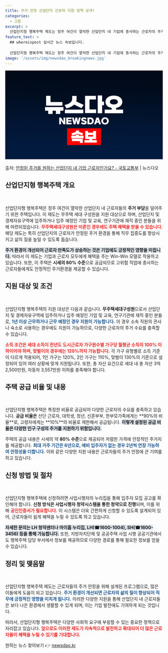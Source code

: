 ```yaml
---
title: 주거 안정 산업단지 근로자 지원 정책 공개!
categories:
  - 고용
excerpt: >
  산업단지형 행복주택 제도는 정주 여건이 열악한 산업단지 내 기업에 종사하는 근로자의 주거 부담을 덜어드리기 …
feature_text: >
  ## whereispost 실시간 뉴스 속보입니다.

  산업단지형 행복주택 제도는 정주 여건이 열악한 산업단지 내 기업에 종사하는 근로자의 주거 부담을 덜어드리기 …
image: '/assets/img/newsdao_breakingnews.jpg'
---
```


![뉴스다오 속보](/assets/img/newsdao_breakingnews.jpg)

<p>출처: <a href="https://newsdao.kr/1815" rel="dofollow">안정된 주거를 원하는 산업단지 내 기업 근로자인가요? - 국토교통부</a> | 뉴스다오</p>

<h2 data-ke-size="size26">산업단지형 행복주택 개요</h2>

<p data-ke-size="size16">&nbsp;</p>
산업단지형 행복주택은 정주 여건이 열악한 산업단지 내 근로자들의 <b>주거 부담</b>을 덜어주기 위한 주택입니다. 이 제도는 무주택 세대 구성원을 지원 대상으로 하며, 산업단지 및 경제자유구역에 입주하거나 입주 예정인 기업 및 교육, 연구기관에 재직 중인 분들을 위해 마련되었습니다. <b><span style="color: #ee2323;">무주택세대구성원은 미혼인 경우에도 주택 혜택을 받을 수 있습니다.</span></b> 해당 제도는 특히 산업단지의 근로자가 안정된 주거 환경을 통해 직무 집중도를 향상시키고 삶의 질을 높일 수 있도록 돕습니다.

<b><span style="background-color: #21538527;">주거 환경이 개선되어 근로자 만족도가 상승하는 것은 기업에도 긍정적인 영향을 미칩니다.</span></b> 따라서 이 제도는 기업과 근로자 모두에게 혜택을 주는 Win-Win 모델로 작용하고 있습니다. 또한, 이 주택은 **시세의 80% 수준**으로 공급되므로 고위험 직업에 종사하는 근로자들에게도 안정적인 주거환경을 제공할 수 있습니다.

<h2 data-ke-size="size26">지원 대상 및 조건</h2>

<p data-ke-size="size16">&nbsp;</p>
산업단지형 행복주택의 지원 대상은 다음과 같습니다. <b>무주택세대구성원</b>으로서 산업단지 및 경제자유구역에 입주하거나 입주 예정인 기업 및 교육, 연구기관에 재직 중인 분들로, <b><span style="color: #1a5490;">1년 이상 근무하거나 근무 예정인 경우 지원이 가능합니다.</span></b> 이 경우 소속 직원의 관사나 숙소로 사용하는 경우에도 지원이 가능하므로, 다양한 근로자의 주거 수요를 충족할 수 있습니다.

<b><span style="color: #ee2323;">소득 조건은 세대 소득이 전년도 도시근로자 가구원수별 가구당 월평균 소득의 100% 이하이어야 하며, 맞벌이의 경우에는 120%까지 가능합니다.</span></b> 각 가구 유형별로 소득 기준이 다르게 적용되어, 1인 가구는 120%, 2인 가구는 110%, 맞벌이 130%의 기준으로 설정되어 있어 여러 상황에 맞게 지원됩니다. 또한, 총 자산 요건으로 세대 내 총 자산 3억 2,500만원, 자동차 3,557만원 이하를 충족해야 합니다.

<h2 data-ke-size="size26">주택 공급 비율 및 내용</h2>

<p data-ke-size="size16">&nbsp;</p>
산업단지형 행복주택은 특정한 비율로 공급되어 다양한 근로자의 수요를 충족하고 있습니다. <b>공급 비율은</b> 산단 근로자, 대학생, 청년, 신혼부부, 한부모가족에게는 **90%의 비율**로, 고령자에게는 **10%**의 비율로 제한해서 공급됩니다. <b><span style="background-color: #21538527;">이렇게 설정된 공급 비율은 다양한 인구 구성의 주거를 지원하기 위함입니다.</span></b>

주택의 공급 내용은 시세의 약 **80% 수준**으로 제공되어 저렴한 가격에 안정적인 주거지를 제공합니다. <b><span style="color: #1a5490;">최대 거주 기간은 6년으로, 예비 입주자가 없는 경우 2년씩 연장 가능하여 안정성을 더합니다.</span></b> 이와 같은 다양한 지원 내용은 근로자들의 주거 안정에 큰 기여를 하고 있습니다.

<h2 data-ke-size="size26">신청 방법 및 절차</h2>

<p data-ke-size="size16">&nbsp;</p>
산업단지형 행복주택에 신청하려면 사업시행자의 누리집을 통해 입주자 모집 공고를 확인해야 합니다. <b>신청 방식은 사업시행자 청약시스템을 통한 청약으로 진행</b>되며, 이를 위해 <b><span style="color: #ee2323;">공인인증서가 필요합니다.</span></b> 이 시스템은 더욱 간편하게 신청할 수 있도록 설계되어 있어, 근로자들이 쉽게 혜택을 누릴 수 있도록 하고 있습니다.

<b><span style="background-color: #21538527;">자세한 문의는 LH 청약센터나 마이홈 누리집, LH(☎1600-1004), SH(☎1600-3456) 등을 통해 가능합니다.</span></b> 또한, 지방자치단체 및 공공주택 사업 시행 공공기관에서도 행복주택 담당 부서에서 정보를 제공하므로 다양한 경로를 통해 필요한 정보를 얻을 수 있습니다.

<h2 data-ke-size="size26">정리 및 맺음말</h2>

<p data-ke-size="size16">&nbsp;</p>
산업단지형 행복주택 제도는 근로자들의 주거 안정을 위해 설계된 프로그램으로, 많은 이들에게 도움이 되고 있습니다. <b><span style="color: #1a5490;">주거 환경이 개선되면 근로자의 삶의 질이 향상되어 직무에 긍정적인 영향을 미치게 됩니다.</span></b> 이러한 다양한 지원을 통해 산업단지 내 근로자들은 보다 나은 환경에서 생활할 수 있게 되며, 이는 기업 발전에도 기여하게 되는 것입니다.

따라서, 산업단지형 행복주택은 다양한 사회적 요구에 부응할 수 있는 중요한 정책으로 자리잡고 있습니다. <b><span style="color: #ee2323;">앞으로도 이러한 제도가 지속적으로 발전하고 확대되어 더 많은 근로자들이 혜택을 누릴 수 있기를 기대합니다.</span></b> 

원하는 뉴스 찾아보기 👉 <a href="https://newsdao.kr" rel="dofollow">newsdao.kr</a>


